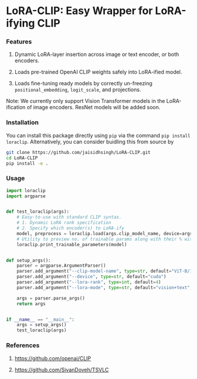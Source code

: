 # LoRA-CLIP: Easy Wrapper for LoRA-ifying CLIP

### Features

1. Dynamic LoRA-layer insertion across image or text encoder, or both encoders.

2. Loads pre-trained OpenAI CLIP weights safely into LoRA-ified model.

3. Loads fine-tuning ready models by correctly un-freezing `positional_embedding`, `logit_scale`, and projections.

Note: We currently only support Vision Transformer models in the LoRA-ification of image encoders. ResNet models will be added soon.

### Installation

You can install this package directly using `pip` via the command `pip install loraclip`. Alternatively, you can consider buidling this from source by 

```bash
git clone https://github.com/jaisidhsingh/LoRA-CLIP.git
cd LoRA-CLIP
pip install -e .
```

### Usage

```python
import loraclip
import argparse


def test_loraclip(args):
	# Easy-to-use with standard CLIP syntax.
	# 1. Dynamic LoRA rank specification
	# 2. Specify which encoder(s) to LoRA-ify
	model, preprocess = loraclip.load(args.clip_model_name, device=args.device, r=args.lora_rank, lora_mode=args.lora_mode)
	# Utility to preview no. of trainable params along with their % with total params.
	loraclip.print_trainable_parameters(model)


def setup_args():
	parser = argparse.ArgumentParser()
	parser.add_argument("--clip-model-name", type=str, default="ViT-B/16")
	parser.add_argument("--device", type=str, default="cuda")
	parser.add_argument("--lora-rank", type=int, default=4)
	parser.add_argument("--lora-mode", type=str, default="vision+text", choices=["vision", "text", "vision+text"])

	args = parser.parse_args()
	return args


if __name__ == "__main__":
    args = setup_args()
    test_loraclip(args)
```

### References

1. <a href="https://github.com/openai/CLIP">https://github.com/openai/CLIP</a>

2. <a href="https://github.com/SivanDoveh/TSVLC">https://github.com/SivanDoveh/TSVLC</a>
